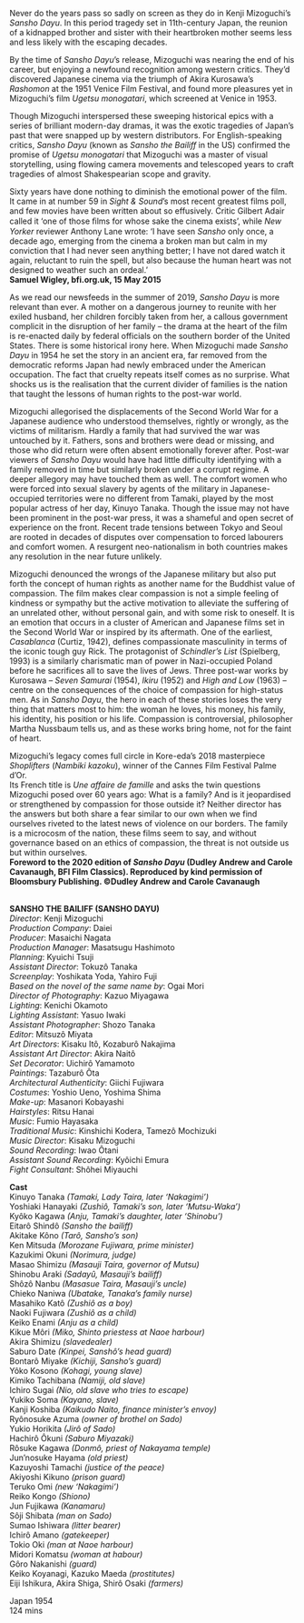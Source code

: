 

Never do the years pass so sadly on screen as they do in Kenji Mizoguchi’s _Sansho Dayu_. In this period tragedy set in 11th-century Japan, the reunion of a kidnapped brother and sister with their heartbroken mother seems less and less likely with the escaping decades.

By the time of _Sansho Dayu_’s release, Mizoguchi was nearing the end of his career, but enjoying a newfound recognition among western critics. They’d discovered Japanese cinema via the triumph of Akira Kurosawa’s _Rashomon_ at the 1951 Venice Film Festival, and found more pleasures yet in Mizoguchi’s film _Ugetsu monogatari_, which screened at Venice in 1953.

Though Mizoguchi interspersed these sweeping historical epics with a series of brilliant modern-day dramas, it was the exotic tragedies of Japan’s past that were snapped up by western distributors. For English-speaking critics, _Sansho Dayu_ (known as _Sansho the Bailiff_ in the US) confirmed the promise of _Ugetsu monogatari_ that Mizoguchi was a master of visual storytelling, using flowing camera movements and telescoped years to craft tragedies of almost Shakespearian scope and gravity.

Sixty years have done nothing to diminish the emotional power of the film.  
It came in at number 59 in _Sight & Sound_’s most recent greatest films poll, and few movies have been written about so effusively. Critic Gilbert Adair called it ‘one of those ﬁlms for whose sake the cinema exists’, while _New Yorker_ reviewer Anthony Lane wrote: ‘I have seen _Sansho_ only once, a decade ago, emerging from the cinema a broken man but calm in my conviction that I had never seen anything better; I have not dared watch it again, reluctant to ruin the spell, but also because the human heart was not designed to weather such an ordeal.’  
**Samuel Wigley, bfi.org.uk, 15 May 2015**

As we read our newsfeeds in the summer of 2019, _Sansho Dayu_ is more relevant than ever. A mother on a dangerous journey to reunite with her exiled husband, her children forcibly taken from her, a callous government complicit in the disruption of her family – the drama at the heart of the film is re-enacted daily by federal officials on the southern border of the United States. There is some historical irony here. When Mizoguchi made _Sansho Dayu_ in 1954 he set the story in an ancient era, far removed from the democratic reforms Japan had newly embraced under the American occupation. The fact that cruelty repeats itself comes as no surprise. What shocks us is the realisation that the current divider of families is the nation that taught the lessons of human rights to the post-war world.

Mizoguchi allegorised the displacements of the Second World War for a Japanese audience who understood themselves, rightly or wrongly, as the victims of militarism. Hardly a family that had survived the war was untouched by it. Fathers, sons and brothers were dead or missing, and those who did return were often absent emotionally forever after. Post-war viewers of _Sansho Dayu_ would have had little difficulty identifying with a family removed in time but similarly broken under a corrupt regime. A deeper allegory may have touched them as well. The comfort women who were forced into sexual slavery by agents of the military in Japanese-occupied territories were no different from Tamaki, played by the most popular actress of her day, Kinuyo Tanaka. Though the issue may not have been prominent in the post-war press, it was a shameful and open secret of experience on the front. Recent trade tensions between Tokyo and Seoul are rooted in decades of disputes over compensation to forced labourers and comfort women. A resurgent neo-nationalism in both countries makes any resolution in the near future unlikely.

Mizoguchi denounced the wrongs of the Japanese military but also put forth the concept of human rights as another name for the Buddhist value of compassion. The film makes clear compassion is not a simple feeling of kindness or sympathy but the active motivation to alleviate the suffering of an unrelated other, without personal gain, and with some risk to oneself. It is an emotion that occurs in a cluster of American and Japanese films set in the Second World War or inspired by its aftermath. One of the earliest, _Casablanca_ (Curtiz, 1942), defines compassionate masculinity in terms of the iconic tough guy Rick. The protagonist of _Schindler’s List_ (Spielberg, 1993) is a similarly charismatic man of power in Nazi-occupied Poland before he sacrifices all to save the lives of Jews. Three post-war works by Kurosawa – _Seven Samurai_ (1954), _Ikiru_ (1952) and _High and Low_ (1963) – centre on the consequences of the choice of compassion for high-status men. As in _Sansho Dayu_, the hero in each of these stories loses the very thing that matters most to him: the woman he loves, his money, his family, his identity, his position or his life. Compassion is controversial, philosopher Martha Nussbaum tells us, and as these works bring home, not for the faint of heart.

Mizoguchi’s legacy comes full circle in Kore-eda’s 2018 masterpiece _Shoplifters_ (_Nambiki kazoku_), winner of the Cannes Film Festival Palme d’Or.  
Its French title is _Une affaire de famille_ and asks the twin questions Mizoguchi posed over 60 years ago: What is a family? And is it jeopardised or strengthened by compassion for those outside it? Neither director has the answers but both share a fear similar to our own when we find ourselves riveted to the latest news of violence on our borders. The family is a microcosm of the nation, these films seem to say, and without governance based on an ethics of compassion, the threat is not outside us but within ourselves.  
**Foreword to the 2020 edition of _Sansho Dayu_ (Dudley Andrew and Carole Cavanaugh,  BFI Film Classics). Reproduced by kind permission of Bloomsbury Publishing.  ©Dudley Andrew and Carole Cavanaugh**
<br><br>

**SANSHO THE BAILIFF (SANSHO DAYU)**  
_Director_: Kenji Mizoguchi  
_Production Company_: Daiei  
_Producer_: Masaichi Nagata  
_Production Manager_: Masatsugu Hashimoto  
_Planning_: Kyuichi Tsuji  
_Assistant Director_: Tokuzô Tanaka  
_Screenplay_: Yoshikata Yoda, Yahiro Fuji  
_Based on the novel of the same name by_: Ogai Mori  
_Director of Photography_: Kazuo Miyagawa  
_Lighting_: Kenichi Okamoto  
_Lighting Assistant_: Yasuo Iwaki  
_Assistant Photographer_: Shozo Tanaka  
_Editor_: Mitsuzô Miyata  
_Art Directors_: Kisaku Itô, Kozaburô Nakajima  
_Assistant Art Director_: Akira Naitô  
_Set Decorator_: Uichirô Yamamoto  
_Paintings_: Tazaburô Ôta  
_Architectural Authenticity_: Giichi Fujiwara  
_Costumes_: Yoshio Ueno, Yoshima Shima  
_Make-up_: Masanori Kobayashi  
_Hairstyles_: Ritsu Hanai  
_Music_: Fumio Hayasaka  
_Traditional Music_: Kinshichi Kodera,  Tamezô Mochizuki  
_Music Director_: Kisaku Mizoguchi  
_Sound Recording_: Iwao Ôtani  
_Assistant Sound Recording_: Kyôichi Emura  
_Fight Consultant_: Shôhei Miyauchi

**Cast**  
Kinuyo Tanaka _(Tamaki, Lady Taira, later ‘Nakagimi’)_  
Yoshiaki Hanayaki _(Zushiô, Tamaki’s son, later ‘Mutsu-Waka’)_  
Kyôko Kagawa _(Anju, Tamaki’s daughter, later ‘Shinobu’)_  
Eitarô Shindô _(Sansho the bailiff)_  
Akitake Kôno _(Tarô, Sansho’s son)_  
Ken Mitsuda _(Morozane Fujiwara, prime minister)_  
Kazukimi Okuni _(Norimura, judge)_  
Masao Shimizu _(Masauji Taira, governor of Mutsu)_  
Shinobu Araki _(Sadayû, Masauji’s bailiff)_  
Shôzô Nanbu _(Masasue Taira, Masauji’s uncle)_  
Chieko Naniwa _(Ubatake, Tanaka’s family nurse)_  
Masahiko Katô _(Zushiô as a boy)_  
Naoki Fujiwara _(Zushiô as a child)_  
Keiko Enami _(Anju as a child)_  
Kikue Môri _(Miko, Shinto priestess at Naoe harbour)_  
Akira Shimizu _(slavedealer)_  
Saburo Date _(Kinpei, Sanshô’s head guard)_  
Bontarô Miyake _(Kichiji, Sansho’s guard)_  
Yôko Kosono _(Kohagi, young slave)_  
Kimiko Tachibana _(Namiji, old slave)_  
Ichiro Sugai _(Nio, old slave who tries to escape)_  
Yukiko Soma _(Kayano, slave)_  
Kanji Koshiba _(Kaikudo Naito, finance minister’s envoy)_  
Ryônosuke Azuma _(owner of brothel on Sado)_  
Yukio Horikita _(Jirô of Sado)_  
Hachirô Ôkuni _(Saburo Miyazaki)_  
Rôsuke Kagawa _(Donmô, priest of Nakayama temple)_  
Jun’nosuke Hayama _(old priest)_  
Kazuyoshi Tamachi _(justice of the peace)_  
Akiyoshi Kikuno _(prison guard)_  
Teruko Omi _(new ‘Nakagimi’)_  
Reiko Kongo _(Shiono)_  
Jun Fujikawa _(Kanamaru)_  
Sôji Shibata _(man on Sado)_  
Sumao Ishiwara _(litter bearer)_  
Ichirô Amano _(gatekeeper)_  
Tokio Oki _(man at Naoe harbour)_  
Midori Komatsu _(woman at habour)_  
Gôro Nakanishi _(guard)_  
Keiko Koyanagi, Kazuko Maeda _(prostitutes)_  
Eiji Ishikura, Akira Shiga, Shirô Osaki _(farmers)_

Japan 1954  
124 mins
<br><br>
<!--stackedit_data:
eyJoaXN0b3J5IjpbLTY4ODk2MjQxNV19
-->